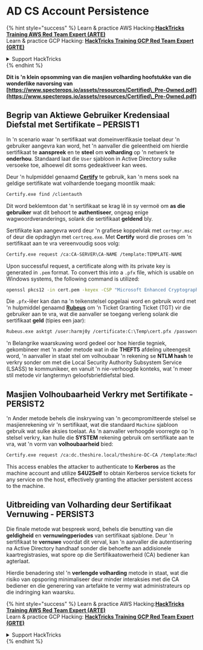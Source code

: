 # AD CS Account Persistence

{% hint style="success" %}
Learn & practice AWS Hacking:<img src="/.gitbook/assets/arte.png" alt="" data-size="line">[**HackTricks Training AWS Red Team Expert (ARTE)**](https://training.hacktricks.xyz/courses/arte)<img src="/.gitbook/assets/arte.png" alt="" data-size="line">\
Learn & practice GCP Hacking: <img src="/.gitbook/assets/grte.png" alt="" data-size="line">[**HackTricks Training GCP Red Team Expert (GRTE)**<img src="/.gitbook/assets/grte.png" alt="" data-size="line">](https://training.hacktricks.xyz/courses/grte)

<details>

<summary>Support HackTricks</summary>

* Check the [**subscription plans**](https://github.com/sponsors/carlospolop)!
* **Join the** 💬 [**Discord group**](https://discord.gg/hRep4RUj7f) or the [**telegram group**](https://t.me/peass) or **follow** us on **Twitter** 🐦 [**@hacktricks\_live**](https://twitter.com/hacktricks\_live)**.**
* **Share hacking tricks by submitting PRs to the** [**HackTricks**](https://github.com/carlospolop/hacktricks) and [**HackTricks Cloud**](https://github.com/carlospolop/hacktricks-cloud) github repos.

</details>
{% endhint %}

**Dit is 'n klein opsomming van die masjien volharding hoofstukke van die wonderlike navorsing van [https://www.specterops.io/assets/resources/Certified\_Pre-Owned.pdf](https://www.specterops.io/assets/resources/Certified\_Pre-Owned.pdf)**


## **Begrip van Aktiewe Gebruiker Kredensiaal Diefstal met Sertifikate – PERSIST1**

In 'n scenario waar 'n sertifikaat wat domeinverifikasie toelaat deur 'n gebruiker aangevra kan word, het 'n aanvaller die geleentheid om hierdie sertifikaat te **aanspreek** en te **steel** om **volharding** op 'n netwerk te **onderhou**. Standaard laat die `User` sjabloon in Active Directory sulke versoeke toe, alhoewel dit soms gedeaktiveer kan wees.

Deur 'n hulpmiddel genaamd [**Certify**](https://github.com/GhostPack/Certify) te gebruik, kan 'n mens soek na geldige sertifikate wat volhardende toegang moontlik maak:
```bash
Certify.exe find /clientauth
```
Dit word beklemtoon dat 'n sertifikaat se krag lê in sy vermoë om **as die gebruiker** wat dit behoort te **authentiseer**, ongeag enige wagwoordveranderings, solank die sertifikaat **geldend** bly.

Sertifikate kan aangevra word deur 'n grafiese koppelvlak met `certmgr.msc` of deur die opdraglyn met `certreq.exe`. Met **Certify** word die proses om 'n sertifikaat aan te vra vereenvoudig soos volg:
```bash
Certify.exe request /ca:CA-SERVER\CA-NAME /template:TEMPLATE-NAME
```
Upon successful request, a certificate along with its private key is generated in `.pem` format. To convert this into a `.pfx` file, which is usable on Windows systems, the following command is utilized:
```bash
openssl pkcs12 -in cert.pem -keyex -CSP "Microsoft Enhanced Cryptographic Provider v1.0" -export -out cert.pfx
```
Die `.pfx`-lêer kan dan na 'n teikenstelsel opgelaai word en gebruik word met 'n hulpmiddel genaamd [**Rubeus**](https://github.com/GhostPack/Rubeus) om 'n Ticket Granting Ticket (TGT) vir die gebruiker aan te vra, wat die aanvaller se toegang verleng solank die sertifikaat **geld** (tipies een jaar):
```bash
Rubeus.exe asktgt /user:harmj0y /certificate:C:\Temp\cert.pfx /password:CertPass!
```
'n Belangrike waarskuwing word gedeel oor hoe hierdie tegniek, gekombineer met 'n ander metode wat in die **THEFT5** afdeling uiteengesit word, 'n aanvaller in staat stel om volhoubaar 'n rekening se **NTLM hash** te verkry sonder om met die Local Security Authority Subsystem Service (LSASS) te kommunikeer, en vanuit 'n nie-verhoogde konteks, wat 'n meer stil metode vir langtermyn geloofsbriefdiefstal bied.

## **Masjien Volhoubaarheid Verkry met Sertifikate - PERSIST2**

'n Ander metode behels die inskrywing van 'n gecompromitteerde stelsel se masjienrekening vir 'n sertifikaat, wat die standaard `Machine` sjabloon gebruik wat sulke aksies toelaat. As 'n aanvaller verhoogde voorregte op 'n stelsel verkry, kan hulle die **SYSTEM** rekening gebruik om sertifikate aan te vra, wat 'n vorm van **volhoubaarheid** bied:
```bash
Certify.exe request /ca:dc.theshire.local/theshire-DC-CA /template:Machine /machine
```
This access enables the attacker to authenticate to **Kerberos** as the machine account and utilize **S4U2Self** to obtain Kerberos service tickets for any service on the host, effectively granting the attacker persistent access to the machine.

## **Uitbreiding van Volharding deur Sertifikaat Vernuwing - PERSIST3**

Die finale metode wat bespreek word, behels die benutting van die **geldigheid** en **vernuwingperiodes** van sertifikaat sjablone. Deur 'n sertifikaat te **vernuwe** voordat dit verval, kan 'n aanvaller die autentisering na Active Directory handhaaf sonder die behoefte aan addisionele kaartregistrasies, wat spore op die Sertifikaatowerheid (CA) bediener kan agterlaat.

Hierdie benadering stel 'n **verlengde volharding** metode in staat, wat die risiko van opsporing minimaliseer deur minder interaksies met die CA bediener en die generering van artefakte te vermy wat administrateurs op die indringing kan waarsku.

{% hint style="success" %}
Learn & practice AWS Hacking:<img src="/.gitbook/assets/arte.png" alt="" data-size="line">[**HackTricks Training AWS Red Team Expert (ARTE)**](https://training.hacktricks.xyz/courses/arte)<img src="/.gitbook/assets/arte.png" alt="" data-size="line">\
Learn & practice GCP Hacking: <img src="/.gitbook/assets/grte.png" alt="" data-size="line">[**HackTricks Training GCP Red Team Expert (GRTE)**<img src="/.gitbook/assets/grte.png" alt="" data-size="line">](https://training.hacktricks.xyz/courses/grte)

<details>

<summary>Support HackTricks</summary>

* Check the [**subscription plans**](https://github.com/sponsors/carlospolop)!
* **Join the** 💬 [**Discord group**](https://discord.gg/hRep4RUj7f) or the [**telegram group**](https://t.me/peass) or **follow** us on **Twitter** 🐦 [**@hacktricks\_live**](https://twitter.com/hacktricks\_live)**.**
* **Share hacking tricks by submitting PRs to the** [**HackTricks**](https://github.com/carlospolop/hacktricks) and [**HackTricks Cloud**](https://github.com/carlospolop/hacktricks-cloud) github repos.

</details>
{% endhint %}
